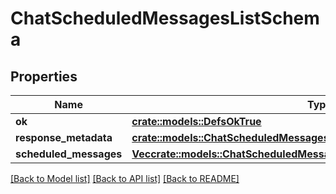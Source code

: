 # ChatScheduledMessagesListSchema

## Properties

Name | Type | Description | Notes
------------ | ------------- | ------------- | -------------
**ok** | [**crate::models::DefsOkTrue**](defs_ok_true.md) |  | 
**response_metadata** | [**crate::models::ChatScheduledMessagesListSchemaResponseMetadata**](chat_scheduledMessages_list_schema_response_metadata.md) |  | 
**scheduled_messages** | [**Vec<crate::models::ChatScheduledMessagesListSchemaScheduledMessages>**](chat_scheduledMessages_list_schema_scheduled_messages.md) |  | 

[[Back to Model list]](../README.md#documentation-for-models) [[Back to API list]](../README.md#documentation-for-api-endpoints) [[Back to README]](../README.md)


